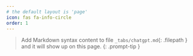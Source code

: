 ```yaml
---
# the default layout is 'page'
icon: fas fa-info-circle
order: 1
---
```


> Add Markdown syntax content to file `_tabs/chatgpt.md`{: .filepath } and it will show up on this page.
{: .prompt-tip }
